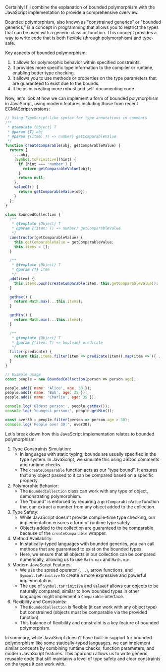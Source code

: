 Certainly! I'll combine the explanation of bounded polymorphism with the JavaScript implementation to provide a comprehensive overview.

Bounded polymorphism, also known as "constrained generics" or "bounded generics," is a concept in programming that allows you to restrict the types that can be used with a generic class or function. This concept provides a way to write code that is both flexible (through polymorphism) and type-safe.

Key aspects of bounded polymorphism:

1. It allows for polymorphic behavior within specified constraints.
2. It provides more specific type information to the compiler or runtime, enabling better type checking.
3. It allows you to use methods or properties on the type parameters that are guaranteed to exist due to the bounds.
4. It helps in creating more robust and self-documenting code.

Now, let's look at how we can implement a form of bounded polymorphism in JavaScript, using modern features including those from recent ECMAScript versions:

```JavaScript
// Using TypeScript-like syntax for type annotations in comments
/**
 * @template {Object} T
 * @param {T} obj
 * @param {(item: T) => number} getComparableValue
 */
function createComparable(obj, getComparableValue) {
  return {
    ...obj,
    [Symbol.toPrimitive](hint) {
      if (hint === 'number') {
        return getComparableValue(obj);
      }
      return null;
    },
    valueOf() {
      return getComparableValue(obj);
    }
  };
}

class BoundedCollection {
  /**
   * @template {Object} T
   * @param {(item: T) => number} getComparableValue
   */
  constructor(getComparableValue) {
    this.getComparableValue = getComparableValue;
    this.items = [];
  }

  /**
   * @template {Object} T
   * @param {T} item
   */
  add(item) {
    this.items.push(createComparable(item, this.getComparableValue));
  }

  getMax() {
    return Math.max(...this.items);
  }

  getMin() {
    return Math.min(...this.items);
  }

  /**
   * @template {Object} T
   * @param {(item: T) => boolean} predicate
   */
  filter(predicate) {
    return this.items.filter(item => predicate(item)).map(item => ({ ...item }));
  }
}

// Example usage
const people = new BoundedCollection(person => person.age);

people.add({ name: 'Alice', age: 30 });
people.add({ name: 'Bob', age: 25 });
people.add({ name: 'Charlie', age: 35 });

console.log('Oldest person:', people.getMax());
console.log('Youngest person:', people.getMin());

const over30 = people.filter(person => person.age > 30);
console.log('People over 30:', over30);
```

Let's break down how this JavaScript implementation relates to bounded polymorphism:

1. Type Constraints Simulation:
    - In languages with static typing, bounds are usually specified in the type system. In JavaScript, we simulate this using JSDoc comments and runtime checks.
    - The `createComparable` function acts as our "type bound". It ensures that any object passed to it can be compared based on a specific property.
2. Polymorphic Behavior:
    - The `BoundedCollection` class can work with any type of object, demonstrating polymorphism.
    - The "bound" is enforced by requiring a `getComparableValue` function that can extract a number from any object added to the collection.
3. Type Safety:
    - While JavaScript doesn't provide compile-time type checking, our implementation ensures a form of runtime type safety.
    - Objects added to the collection are guaranteed to be comparable because of the `createComparable` wrapper.
4. Method Availability:
    - In statically-typed languages with bounded generics, you can call methods that are guaranteed to exist on the bounded types.
    - Here, we ensure that all objects in our collection can be compared numerically, allowing us to use `Math.max` and `Math.min`.
5. Modern JavaScript Features:
    - We use the spread operator (`...`), arrow functions, and `Symbol.toPrimitive` to create a more expressive and powerful implementation.
    - The use of `Symbol.toPrimitive` and `valueOf` allows our objects to be naturally compared, similar to how bounded types in other languages might implement a `Comparable` interface.
6. Flexibility and Constraints:
    - The `BoundedCollection` is flexible (it can work with any object type) but constrained (objects must be comparable via the provided function).
    - This balance of flexibility and constraint is a key feature of bounded polymorphism.

In summary, while JavaScript doesn't have built-in support for bounded polymorphism like some statically-typed languages, we can implement similar concepts by combining runtime checks, function parameters, and modern JavaScript features. This approach allows us to write generic, reusable code that still maintains a level of type safety and clear constraints on the types it can work with.